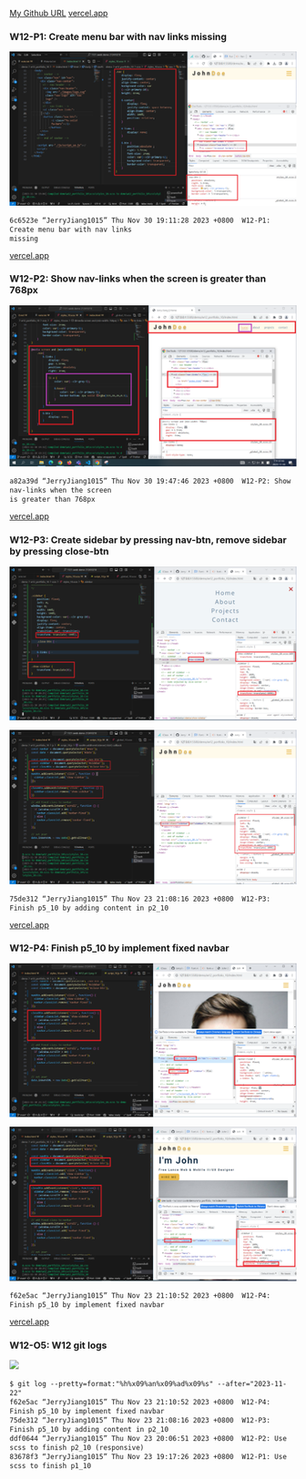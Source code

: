 [My Github URL](https://github.com/JerryJiang1015/1121-sweb-demo-212410210.git)
[vercel.app](https://1121-sweb-demo-212410210.vercel.app/)

### W12-P1: Create menu bar with nav links missing

![](W12-p1.png)

```
6c6523e “JerryJiang1015” Thu Nov 30 19:11:28 2023 +0800  W12-P1: Create menu bar with nav links
missing
```

[vercel.app](https://1121-sweb-demo-212410210.vercel.app/)

### W12-P2: Show nav-links when the screen is greater than 768px

![](W12-p2.png)

```
a82a39d “JerryJiang1015” Thu Nov 30 19:47:46 2023 +0800  W12-P2: Show nav-links when the screen
is greater than 768px
```

[vercel.app](https://1121-sweb-demo-212410210.vercel.app/)

### W12-P3: Create sidebar by pressing nav-btn, remove sidebar by pressing close-btn

![](W12-p3-1.png)

![](W12-p3-2.png)

```
75de312 “JerryJiang1015” Thu Nov 23 21:08:16 2023 +0800  W12-P3: Finish p5_10 by adding content in p2_10
```

[vercel.app](https://1121-sweb-demo-212410210.vercel.app/)

### W12-P4: Finish p5_10 by implement fixed navbar

![](W12-p4-1.png)

![](W12-p4-2.png)

```
f62e5ac “JerryJiang1015” Thu Nov 23 21:10:52 2023 +0800  W12-P4: Finish p5_10 by implement fixed navbar
```

[vercel.app](https://1121-sweb-demo-212410210.vercel.app/)

### W12-O5: W12 git logs

![](W12-p5.png)

```
$ git log --pretty=format:"%h%x09%an%x09%ad%x09%s" --after="2023-11-22"
f62e5ac “JerryJiang1015” Thu Nov 23 21:10:52 2023 +0800  W12-P4: Finish p5_10 by implement fixed navbar
75de312 “JerryJiang1015” Thu Nov 23 21:08:16 2023 +0800  W12-P3: Finish p5_10 by adding content in p2_10
ddf0644 “JerryJiang1015” Thu Nov 23 20:06:51 2023 +0800  W12-P2: Use scss to finish p2_10 (responsive)
83678f3 “JerryJiang1015” Thu Nov 23 19:17:26 2023 +0800  W12-P1: Use scss to finish p1_10
```
